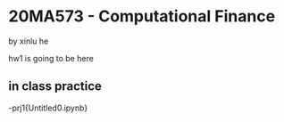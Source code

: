 # 20MA573 - Computational Finance 
by xinlu he 

 hw1 is going to be here
 
 
## in class practice
-prj1{Untitled0.ipynb}
 
